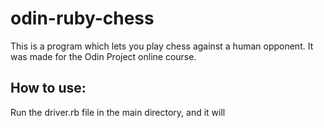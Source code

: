 # odin-ruby-chess

This is a program which lets you play chess against a human opponent. It was made for the Odin Project online course.

## How to use:
Run the driver.rb file in the main directory, and it will 